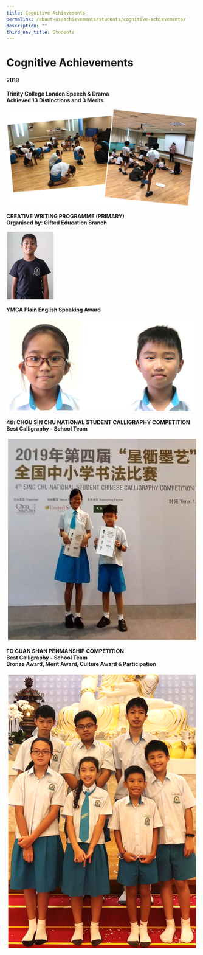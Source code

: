 ```yaml
---
title: Cognitive Achievements
permalink: /about-us/achievements/students/cognitive-achievements/
description: ""
third_nav_title: Students
---
```


# **Cognitive Achievements**

#### 2019

**Trinity College London Speech & Drama**   
**Achieved 13 Distinctions and 3 Merits**

![](/images/Picture1%20(1).png)

**CREATIVE WRITING PROGRAMME (PRIMARY)**    
**Organised by: Gifted Education Branch**

<img src="/images/Picture2.jpg" 
     style="width:25%">

**YMCA Plain English Speaking Award**

![](/images/Picture32a.png)

**4th CHOU SIN CHU NATIONAL STUDENT CALLIGRAPHY COMPETITION**    
**Best Calligraphy - School Team**

![](/images/Picture5%20(2).png)

**FO GUAN SHAN PENMANSHIP COMPETITION**   
**Best Calligraphy - School Team**  
**Bronze Award, Merit Award, Culture Award & Participation**

![](/images/Picture6%20(2).png)